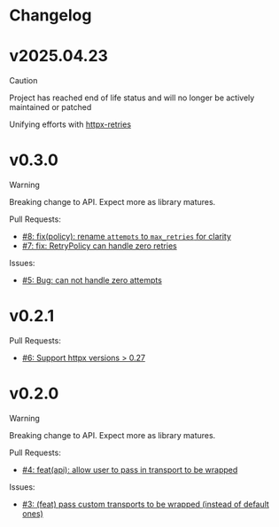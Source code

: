 # Changelog

# v2025.04.23

> [!CAUTION]
> Project has reached end of life status and will no longer be actively maintained or patched

Unifying efforts with [httpx-retries](https://github.com/will-ockmore/httpx-retries)

# v0.3.0

> [!WARNING]
> Breaking change to API. Expect more as library matures.

Pull Requests:

- [#8: fix(policy): rename `attempts` to `max_retries` for clarity](https://github.com/mharrisb1/httpx-retry/issues/8)
- [#7: fix: RetryPolicy can handle zero retries ](https://github.com/mharrisb1/httpx-retry/issues/7)

Issues:

- [#5: Bug: can not handle zero attempts](https://github.com/mharrisb1/httpx-retry/issues/5)

# v0.2.1

Pull Requests:

- [#6: Support httpx versions > 0.27](https://github.com/mharrisb1/httpx-retry/issues/6)

# v0.2.0

> [!WARNING]
> Breaking change to API. Expect more as library matures.

Pull Requests:

- [#4: feat(api): allow user to pass in transport to be wrapped](https://github.com/mharrisb1/httpx-retry/issues/4)

Issues:

- [#3: (feat) pass custom transports to be wrapped (instead of default ones)](https://github.com/mharrisb1/httpx-retry/issues/3)
